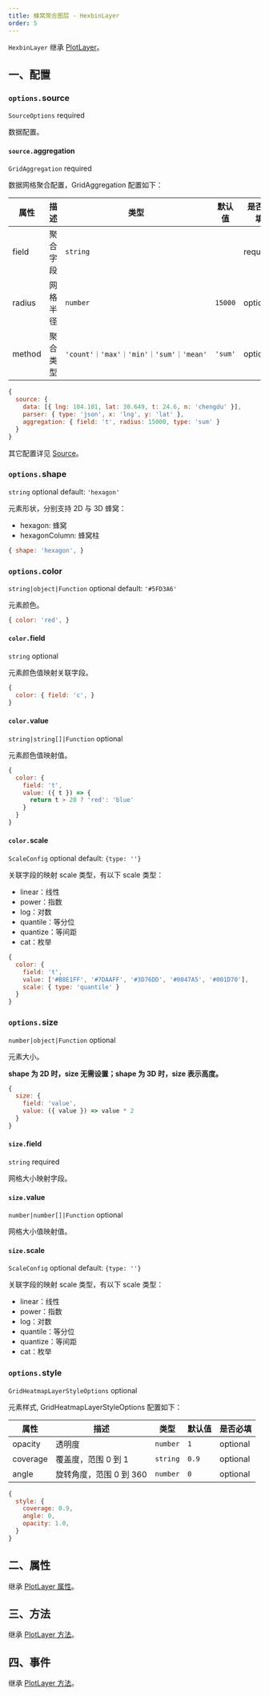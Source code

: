 ```yaml
---
title: 蜂窝聚合图层 - HexbinLayer
order: 5
---
```


`HexbinLayer` 继承 [PlotLayer](/zh/docs/map-api/layers/plot-layer)。

## 一、配置

### `options.`source

`SourceOptions` required

数据配置。

#### `source.`aggregation

`GridAggregation` required

数据网格聚合配置，GridAggregation 配置如下：

| 属性   | 描述     | 类型                                   | 默认值  | 是否必填 |
| ------ | -------- | -------------------------------------- | ------- | -------- |
| field  | 聚合字段 | `string`                               |         | required |
| radius | 网格半径 | `number`                               | `15000` | optional |
| method | 聚合类型 | `'count'｜'max'｜'min'｜'sum'｜'mean'` | `'sum'` | optional |

```js
{
  source: {
    data: [{ lng: 104.101, lat: 30.649, t: 24.6, n: 'chengdu' }],
    parser: { type: 'json', x: 'lng', y: 'lat' },
    aggregation: { field: 't', radius: 15000, type: 'sum' }
  }
}
```

其它配置详见 [Source](/zh/docs/map-api/source)。


### `options.`shape

`string` optional default: `'hexagon'`

元素形状，分别支持 2D 与 3D 蜂窝：

*   hexagon: 蜂窝
*   hexagonColumn: 蜂窝柱

```js
{ shape: 'hexagon', }
```


### `options.`color

`string|object|Function` optional default: `'#5FD3A6'`

元素颜色。

```js
{ color: 'red', }
```

#### `color.`field

`string` optional

元素颜色值映射关联字段。

```js
{
  color: { field: 'c', }
}
```

#### `color.`value

`string|string[]|Function` optional

元素颜色值映射值。

```js
{
  color: {
    field: 't',
    value: ({ t }) => {
      return t > 20 ? 'red': 'blue'
    }
  }
}
```

#### `color.`scale

`ScaleConfig` optional default: `{type: ''}`

关联字段的映射 scale 类型，有以下 scale 类型：

*   linear：线性
*   power：指数
*   log：对数
*   quantile：等分位
*   quantize：等间距
*   cat：枚举


```js
{
  color: {
    field: 't',
    value: ['#B8E1FF', '#7DAAFF', '#3D76DD', '#0047A5', '#001D70'],
    scale: { type: 'quantile' }
  }
}
```


### `options.`size

`number|object|Function` optional

元素大小。

**shape 为 2D 时，size 无需设置；shape 为 3D 时，size 表示高度。**

```js
{
  size: {
    field: 'value',
    value: ({ value }) => value * 2
  }
}
```

#### `size.`field

`string` required

网格大小映射字段。

#### `size.`value

`number|number[]|Function` optional

网格大小值映射值。

#### `size.`scale

`ScaleConfig` optional default: `{type: ''}`

关联字段的映射 scale 类型，有以下 scale 类型：

*   linear：线性
*   power：指数
*   log：对数
*   quantile：等分位
*   quantize：等间距
*   cat：枚举


### `options.`style

`GridHeatmapLayerStyleOptions` optional

元素样式, GridHeatmapLayerStyleOptions 配置如下：

| 属性     | 描述                    | 类型     | 默认值 | 是否必填 |
| -------- | ----------------------- | -------- | ------ | -------- |
| opacity  | 透明度                  | `number` | `1`    | optional |
| coverage | 覆盖度，范围 0 到 1     | `string` | `0.9`  | optional |
| angle    | 旋转角度，范围 0 到 360 | `number` | `0`    | optional |

```js
{
  style: {
    coverage: 0.9,
    angle: 0,
    opacity: 1.0,
  }
}
```


## 二、属性

继承 [PlotLayer 属性](/zh/docs/map-api/layers/plot-layer#二、属性)。

## 三、方法

继承 [PlotLayer 方法](/zh/docs/map-api/layers/plot-layer#三、方法)。

## 四、事件

继承 [PlotLayer 方法](/zh/docs/map-api/layers/plot-layer#四、事件)。
